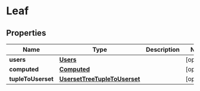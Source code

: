 
# Leaf

## Properties
Name | Type | Description | Notes
------------ | ------------- | ------------- | -------------
**users** | [**Users**](Users.md) |  |  [optional]
**computed** | [**Computed**](Computed.md) |  |  [optional]
**tupleToUserset** | [**UsersetTreeTupleToUserset**](UsersetTreeTupleToUserset.md) |  |  [optional]



